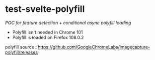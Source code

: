 # test-svelte-polyfill
_POC for feature detection + conditional async polyfill loading_

- Polyfill isn't needed in Chrome 101
- Polyfill is loaded on Firefox 108.0.2

polyfill source : https://github.com/GoogleChromeLabs/imagecapture-polyfill/releases